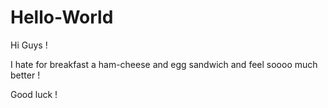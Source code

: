 # Hello-World

Hi Guys !

I hate for breakfast a ham-cheese and egg sandwich and feel soooo much better !

Good luck !
